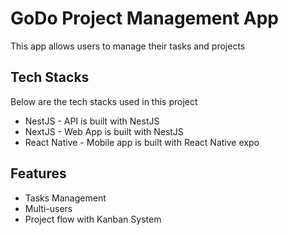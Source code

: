 # GoDo Project Management App

This app allows users to manage their tasks and projects

## Tech Stacks

Below are the tech stacks used in this project

- NestJS - API is built with NestJS
- NextJS - Web App is built with NestJS
- React Native - Mobile app is built with React Native expo

## Features

- Tasks Management
- Multi-users
- Project flow with Kanban System 